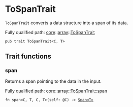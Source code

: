 # ToSpanTrait

`ToSpanTrait` converts a data structure into a span of its data.

Fully qualified path: [core](./core.md)::[array](./core-array.md)::[ToSpanTrait](./core-array-ToSpanTrait.md)

<pre><code class="language-cairo">pub trait ToSpanTrait&lt;C, T&gt;</code></pre>

## Trait functions

### span

Returns a span pointing to the data in the input.

Fully qualified path: [core](./core.md)::[array](./core-array.md)::[ToSpanTrait](./core-array-ToSpanTrait.md)::[span](./core-array-ToSpanTrait.md#span)

<pre><code class="language-cairo">fn span&lt;C, T, C, T&gt;(self: @C) -&gt; <a href="core-array-Span.html">Span&lt;T&gt;</a></code></pre>



